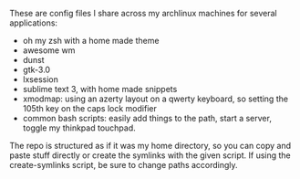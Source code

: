 These are config files I share across my archlinux machines for several applications:

* oh my zsh with a home made theme
* awesome wm
* dunst
* gtk-3.0
* lxsession
* sublime text 3, with home made snippets
* xmodmap: using an azerty layout on a qwerty keyboard, so setting the 105th key on the caps lock modifier
* common bash scripts: easily add things to the path, start a server, toggle my thinkpad touchpad.

The repo is structured as if it was my home directory, so you can copy and paste stuff directly or create the symlinks with the given script.
If using the create-symlinks script, be sure to change paths accordingly.